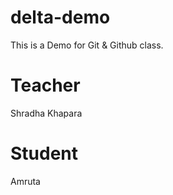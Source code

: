 # delta-demo
This is a Demo for Git &amp; Github class.

# Teacher
Shradha Khapara

# Student
Amruta 